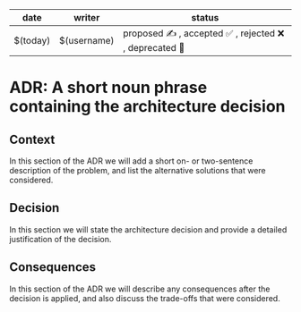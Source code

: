 | date     | writer      | status                                              |
| -------- | ----------- | --------------------------------------------------- |
| $(today) | $(username) | proposed ✍️ , accepted ✅ , rejected ❌ , deprecated 🚫 |

# ADR: A short noun phrase containing the architecture decision

## Context
In this section of the ADR we will add a short on- or two-sentence description of the problem, and list the alternative solutions that were considered.

## Decision
In this section we will state the architecture decision and provide a detailed justification of the decision.

## Consequences
In this section of the ADR we will describe any consequences after the decision is applied, and also discuss the trade-offs that were considered.